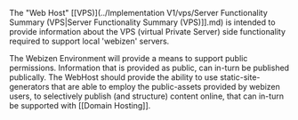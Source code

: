 The "Web Host" [[VPS)](../Implementation V1/vps/Server Functionality Summary (VPS|Server Functionality Summary (VPS)]].md) is intended to provide information about the VPS (virtual Private Server) side functionality required to support local 'webizen' servers.

The Webizen Environment will provide a means to support public permissions.  Information that is provided as public, can in-turn be published publically.  The WebHost should provide the ability to use static-site-generators that are able to employ the public-assets provided by webizen users, to selectively publish (and structure) content online, that can in-turn be supported with [[Domain Hosting]].





